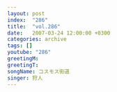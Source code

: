 ```yaml
---
layout: post
index:  "286"
title:  "vol.286"
date:   2007-03-24 12:00:00 +0300
categories: archive
tags: []
youtube: "286"
greetingM: 
greetingT: 
songName: コスモス街道
singer: 狩人
---
```

